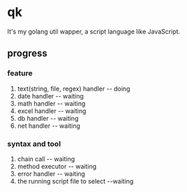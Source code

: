 # qk
It's my golang util wapper,  a script language like JavaScript.


## progress

### feature
1. text(string, file, regex) handler -- doing
2. date handler -- waiting
3. math handler -- waiting
5. excel handler -- waiting
4. db handler -- waiting
6. net handler -- waiting

### syntax and tool
1. chain call -- waiting
2. method executor -- waiting
3. error handler -- waiting
4. the running script file to select --waiting
